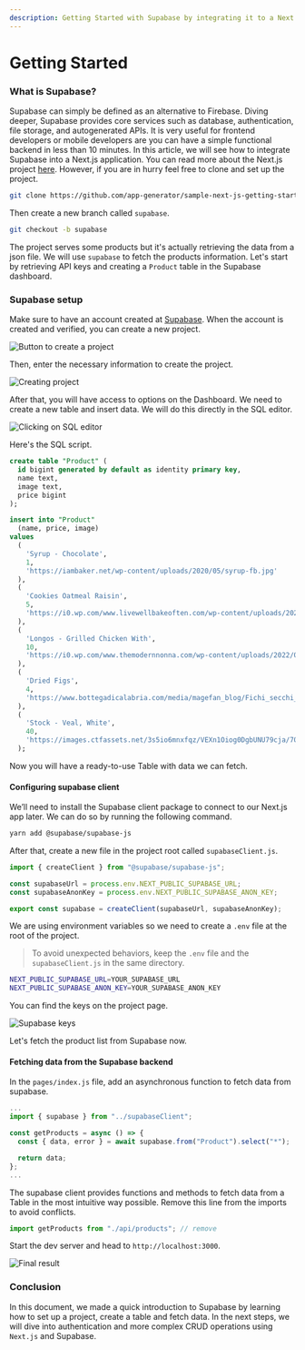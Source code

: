 ```yaml
---
description: Getting Started with Supabase by integrating it to a Next.js application
---
```


# Getting Started

### What is Supabase?

Supabase can simply be defined as an alternative to Firebase. Diving deeper, Supabase provides core services such as database, authentication, file storage, and autogenerated APIs. It is very useful for frontend developers or mobile developers are you can have a simple functional backend in less than 10 minutes. In this article, we will see how to integrate Supabase into a Next.js application. You can read more about the Next.js project [here](https://docs.appseed.us/technologies/next-js). However, if you are in hurry feel free to clone and set up the project.

```bash
git clone https://github.com/app-generator/sample-next-js-getting-started.git
```

Then create a new branch called `supabase`.

```bash
git checkout -b supabase
```

The project serves some products but it's actually retrieving the data from a json file. We will use `supabase` to fetch the products information. Let's start by retrieving API keys and creating a `Product` table in the Supabase dashboard.

### Supabase setup

Make sure to have an account created at [Supabase](https://supabase.com/). When the account is created and verified, you can create a new project.

![Button to create a project](https://cdn.hashnode.com/res/hashnode/image/upload/v1661551263108/iHHh-62NO.png)

Then, enter the necessary information to create the project.

![Creating project](https://cdn.hashnode.com/res/hashnode/image/upload/v1661551086043/5-hZbp\_iv.png)

After that, you will have access to options on the Dashboard. We need to create a new table and insert data. We will do this directly in the SQL editor.

![Clicking on SQL editor](https://cdn.hashnode.com/res/hashnode/image/upload/v1661551294621/wmRIa48v9.png)

Here's the SQL script.

```sql
create table "Product" (
  id bigint generated by default as identity primary key,
  name text,
  image text,
  price bigint
);

insert into "Product"
  (name, price, image)
values
  (
    'Syrup - Chocolate',
    1,
    'https://iambaker.net/wp-content/uploads/2020/05/syrup-fb.jpg'
  ),
  (
    'Cookies Oatmeal Raisin',
    5,
    'https://i0.wp.com/www.livewellbakeoften.com/wp-content/uploads/2020/08/Oatmeal-Raisin-Cookies-9.jpg'
  ),
  (
    'Longos - Grilled Chicken With',
    10,
    'https://i0.wp.com/www.themodernnonna.com/wp-content/uploads/2022/04/Easiest-2-Ingredient-Baked-Chicken.jpeg'
  ),
  (
    'Dried Figs',
    4,
    'https://www.bottegadicalabria.com/media/magefan_blog/Fichi_secchi_1200X800.jpg'
  ),
  (
    'Stock - Veal, White',
    40,
    'https://images.ctfassets.net/3s5io6mnxfqz/VEXn1Oiog0DgbUNU79cja/7016c63c031ee03abfb57548c5c10af4/AdobeStock_214296869.jpeg'
  );
```

Now you will have a ready-to-use Table with data we can fetch.

#### Configuring supabase client

We’ll need to install the Supabase client package to connect to our Next.js app later. We can do so by running the following command.

```bash
yarn add @supabase/supabase-js
```

After that, create a new file in the project root called `supabaseClient.js`.

```js
import { createClient } from "@supabase/supabase-js";

const supabaseUrl = process.env.NEXT_PUBLIC_SUPABASE_URL;
const supabaseAnonKey = process.env.NEXT_PUBLIC_SUPABASE_ANON_KEY;

export const supabase = createClient(supabaseUrl, supabaseAnonKey);
```

We are using environment variables so we need to create a `.env` file at the root of the project.

> To avoid unexpected behaviors, keep the `.env` file and the `supabaseClient.js` in the same directory.

```bash
NEXT_PUBLIC_SUPABASE_URL=YOUR_SUPABASE_URL
NEXT_PUBLIC_SUPABASE_ANON_KEY=YOUR_SUPABASE_ANON_KEY
```

You can find the keys on the project page.

![Supabase keys](https://cdn.hashnode.com/res/hashnode/image/upload/v1661552218197/CNfdaHPA9.png)

Let's fetch the product list from Supabase now.

#### Fetching data from the Supabase backend

In the `pages/index.js` file, add an asynchronous function to fetch data from supabase.

```js
...
import { supabase } from "../supabaseClient";

const getProducts = async () => {
  const { data, error } = await supabase.from("Product").select("*");

  return data;
};
...
```

The supabase client provides functions and methods to fetch data from a Table in the most intuitive way possible. Remove this line from the imports to avoid conflicts.

```js
import getProducts from "./api/products"; // remove
```

Start the dev server and head to `http://localhost:3000`.

![Final result](https://cdn.hashnode.com/res/hashnode/image/upload/v1661552557611/MhwEDDe1M.png)

### Conclusion

In this document, we made a quick introduction to Supabase by learning how to set up a project, create a table and fetch data. In the next steps, we will dive into authentication and more complex CRUD operations using `Next.js` and Supabase.
